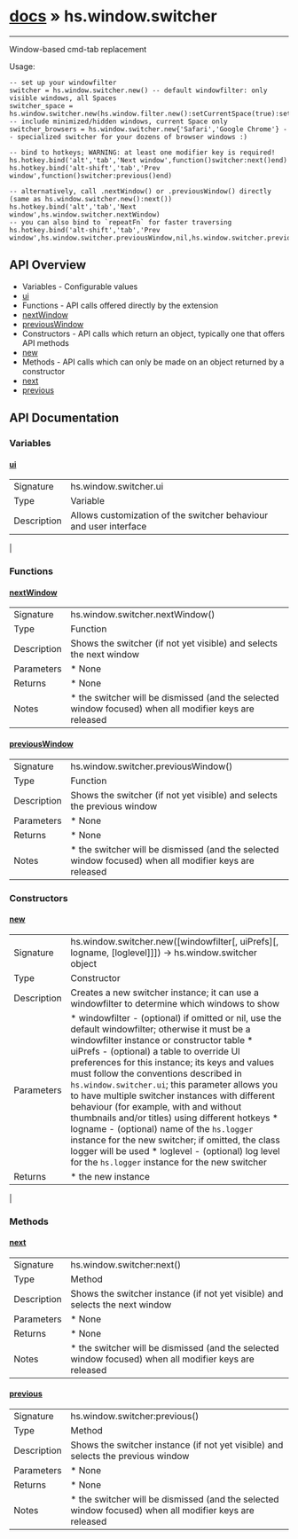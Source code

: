 # [docs](index.md) » hs.window.switcher
---

Window-based cmd-tab replacement

Usage:
```
-- set up your windowfilter
switcher = hs.window.switcher.new() -- default windowfilter: only visible windows, all Spaces
switcher_space = hs.window.switcher.new(hs.window.filter.new():setCurrentSpace(true):setDefaultFilter{}) -- include minimized/hidden windows, current Space only
switcher_browsers = hs.window.switcher.new{'Safari','Google Chrome'} -- specialized switcher for your dozens of browser windows :)

-- bind to hotkeys; WARNING: at least one modifier key is required!
hs.hotkey.bind('alt','tab','Next window',function()switcher:next()end)
hs.hotkey.bind('alt-shift','tab','Prev window',function()switcher:previous()end)

-- alternatively, call .nextWindow() or .previousWindow() directly (same as hs.window.switcher.new():next())
hs.hotkey.bind('alt','tab','Next window',hs.window.switcher.nextWindow)
-- you can also bind to `repeatFn` for faster traversing
hs.hotkey.bind('alt-shift','tab','Prev window',hs.window.switcher.previousWindow,nil,hs.window.switcher.previousWindow)
```

## API Overview
* Variables - Configurable values
 * [ui](#ui)
* Functions - API calls offered directly by the extension
 * [nextWindow](#nextWindow)
 * [previousWindow](#previousWindow)
* Constructors - API calls which return an object, typically one that offers API methods
 * [new](#new)
* Methods - API calls which can only be made on an object returned by a constructor
 * [next](#next)
 * [previous](#previous)

## API Documentation
### Variables

#### [ui](#ui)
|             |                 |
| ------------|-----------------|
| Signature   | hs.window.switcher.ui  |
| Type        | Variable |
| Description | Allows customization of the switcher behaviour and user interface |
 |

### Functions

#### [nextWindow](#nextWindow)
|             |                 |
| ------------|-----------------|
| Signature   | hs.window.switcher.nextWindow()  |
| Type        | Function |
| Description | Shows the switcher (if not yet visible) and selects the next window |
| Parameters |  * None |
| Returns |  * None |
| Notes |  * the switcher will be dismissed (and the selected window focused) when all modifier keys are released

#### [previousWindow](#previousWindow)
|             |                 |
| ------------|-----------------|
| Signature   | hs.window.switcher.previousWindow()  |
| Type        | Function |
| Description | Shows the switcher (if not yet visible) and selects the previous window |
| Parameters |  * None |
| Returns |  * None |
| Notes |  * the switcher will be dismissed (and the selected window focused) when all modifier keys are released |

### Constructors

#### [new](#new)
|             |                 |
| ------------|-----------------|
| Signature   | hs.window.switcher.new([windowfilter[, uiPrefs][, logname, [loglevel]]]) -> hs.window.switcher object  |
| Type        | Constructor |
| Description | Creates a new switcher instance; it can use a windowfilter to determine which windows to show |
| Parameters |  * windowfilter - (optional) if omitted or nil, use the default windowfilter; otherwise it must be a windowfilter   instance or constructor table * uiPrefs - (optional) a table to override UI preferences for this instance; its keys and values   must follow the conventions described in `hs.window.switcher.ui`; this parameter allows you to have multiple   switcher instances with different behaviour (for example, with and without thumbnails and/or titles)   using different hotkeys * logname - (optional) name of the `hs.logger` instance for the new switcher; if omitted, the class logger will be used * loglevel - (optional) log level for the `hs.logger` instance for the new switcher |
| Returns |  * the new instance |
 |

### Methods

#### [next](#next)
|             |                 |
| ------------|-----------------|
| Signature   | hs.window.switcher:next()  |
| Type        | Method |
| Description | Shows the switcher instance (if not yet visible) and selects the next window |
| Parameters |  * None |
| Returns |  * None |
| Notes |  * the switcher will be dismissed (and the selected window focused) when all modifier keys are released

#### [previous](#previous)
|             |                 |
| ------------|-----------------|
| Signature   | hs.window.switcher:previous()  |
| Type        | Method |
| Description | Shows the switcher instance (if not yet visible) and selects the previous window |
| Parameters |  * None |
| Returns |  * None |
| Notes |  * the switcher will be dismissed (and the selected window focused) when all modifier keys are released |
